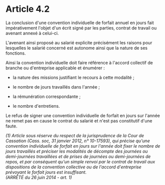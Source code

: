 # Article 4.2

La conclusion d'une convention individuelle de forfait annuel en jours fait impérativement l'objet d'un écrit signé par les parties, contrat de travail ou avenant annexé à celui-ci.   
  
L'avenant ainsi proposé au salarié explicite précisément les raisons pour lesquelles le salarié concerné est autonome ainsi que la nature de ses fonctions.   
  
Ainsi la convention individuelle doit faire référence à l'accord collectif de branche ou d'entreprise applicable et énumérer :   
  
- la nature des missions justifiant le recours à cette modalité ;   
  
- le nombre de jours travaillés dans l'année ;   
  
- la rémunération correspondante ;   
  
- le nombre d'entretiens.   
  
Le refus de signer une convention individuelle de forfait en jours sur l'année ne remet pas en cause le contrat du salarié et n'est pas constitutif d'une faute. 

 *(1) Article sous réserve du respect de la jurisprudence de la Cour de Cassation (Cass. soc, 31 janvier 2012, n° 10-17593), qui précise qu'une convention individuelle de forfait en jours sur l'année doit fixer le nombre de jours travaillés et préciser les modalités de décompte des journées ou demi-journées travaillées et de prises de journées ou demi-journées de repos, et par conséquent qu'un simple renvoi par le contrat de travail aux dispositions de la convention collective ou de l'accord d'entreprise prévoyant le forfait jours est insuffisant.    
(ARRÊTÉ du 26 juin 2014 - art. 1)*

